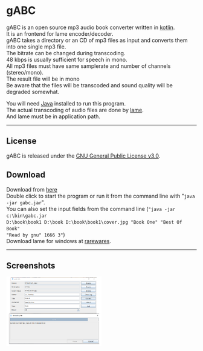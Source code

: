 # gABC
gABC is an open source mp3 audio book converter written in [kotlin](https://kotlinlang.org).<br />
It is an frontend for lame encoder/decoder.<br />
gABC takes a directory or an CD of mp3 files as input and converts them into one single mp3 file.<br />
The bitrate can be changed during transcoding.<br />
48 kbps is usually sufficient for speech in mono.<br />
All mp3 files must have same samplerate and number of channels (stereo/mono).<br />
The result file will be in mono<br />
Be aware that the files will be transcoded and sound quality will be degraded somewhat.<br />

You will need [Java](http://java.com) installed to run this program.<br />
The actual transcoding of audio files are done by [lame](http://lame.sourceforge.net).<br />
And lame must be in application path.<br />

<hr>

## License
gABC is released under the [GNU General Public License v3.0](LICENSE).<br />

## Download
Download from [here](https://github.com/gnuwimp/gabc/releases)<br />
Double click to start the program or run it from the command line with "<code>java -jar gabc.jar</code>".<br />
You can also set the input fields from the command line (<code>"java -jar c:\bin\gabc.jar D:\book\book1 D:\book D:\book\book1\cover.jpg "Book One" "Best Of Book" "Read by gnu" 1666 3"</code>)<br />
Download lame for windows at [rarewares](https://www.rarewares.org/mp3-lame-bundle.php).<br />

<hr>

## Screenshots
<img src="images/gabc.png" width="50%" height="50%"/>
